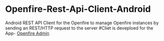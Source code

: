 # Openfire-Rest-Api-Client-Android
Android REST API Client for the Openfire to manage Openfire instances by sending an REST/HTTP request to the server
#Cliet is deveploed for the App- [Openfire Admin](https://play.google.com/store/apps/details?id=com.sked.ofadmin)
